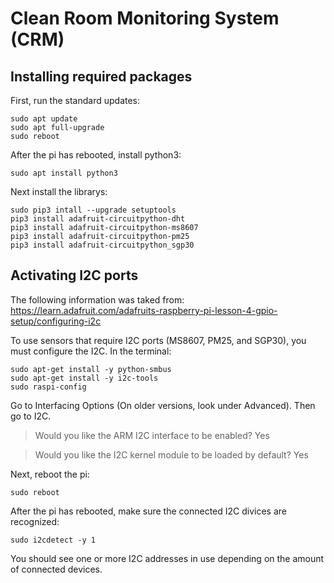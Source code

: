 # **Clean Room Monitoring System (CRM)**

## **Installing required packages**

First, run the standard updates:

    sudo apt update
    sudo apt full-upgrade
    sudo reboot

After the pi has rebooted, install python3:

    sudo apt install python3

Next install the librarys:

    sudo pip3 intall --upgrade setuptools
    pip3 install adafruit-circuitpython-dht
    pip3 install adafruit-circuitpython-ms8607
    pip3 install adafruit-circuitpython-pm25
    pip3 install adafruit-circuitpython_sgp30

## **Activating I2C ports**

The following information was taked from: https://learn.adafruit.com/adafruits-raspberry-pi-lesson-4-gpio-setup/configuring-i2c

To use sensors that require I2C ports (MS8607, PM25, and SGP30), you must configure the I2C. In the terminal:

    sudo apt-get install -y python-smbus
    sudo apt-get install -y i2c-tools
    sudo raspi-config
    
Go to Interfacing Options (On older versions, look under Advanced). Then go to I2C.

> Would you like the ARM I2C interface to be enabled? Yes

> Would you like the I2C kernel module to be loaded by default? Yes
                
Next, reboot the pi:
    
    sudo reboot
    
After the pi has rebooted, make sure the connected I2C divices are recognized:

    sudo i2cdetect -y 1

You should see one or more I2C addresses in use depending on the amount of connected devices.